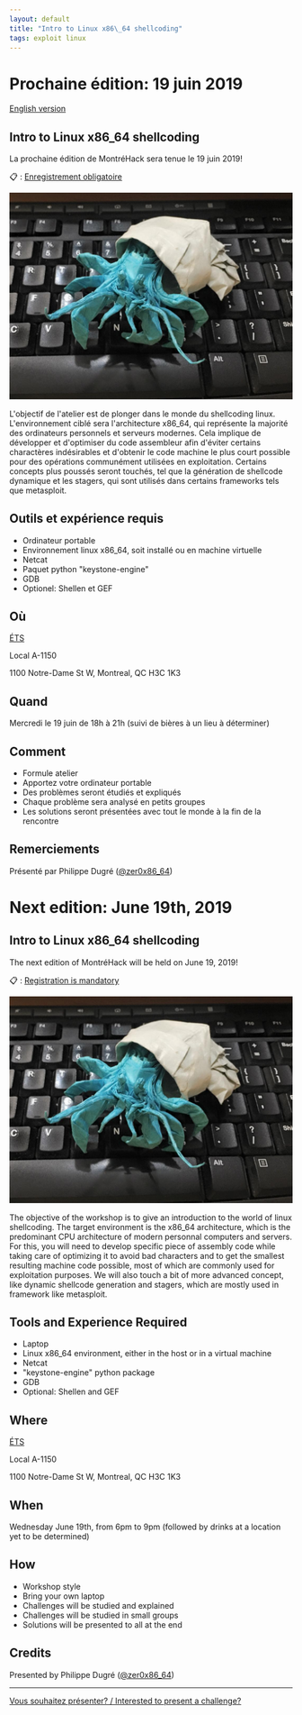 ```yaml
---
layout: default
title: "Intro to Linux x86\_64 shellcoding"
tags: exploit linux
---
```


# Prochaine édition: 19 juin 2019

[English version](#english)

## Intro to Linux x86\_64 shellcoding

La prochaine édition de MontréHack sera tenue le 19 juin 2019!

:clipboard: : [Enregistrement obligatoire](https://www.eventbrite.ca/e/intro-to-linux-x86-64-shellcoding-tickets-63699592195)

![Intro to Linux x86\_64 shellcoding](/images/19-06_shellcode.png)

L'objectif de l'atelier est de plonger dans le monde du shellcoding linux. L'environnement ciblé sera l'architecture x86\_64, qui représente la majorité des ordinateurs personnels et serveurs modernes. Cela implique de développer et d'optimiser du code assembleur afin d'éviter certains charactères indésirables et d'obtenir le code machine le plus court possible pour des opérations communément utilisées en exploitation. Certains concepts plus poussés seront touchés, tel que la génération de shellcode dynamique et les stagers, qui sont utilisés dans certains frameworks tels que metasploit.

## Outils et expérience requis

* Ordinateur portable
* Environnement linux x86\_64, soit installé ou en machine virtuelle
* Netcat
* Paquet python "keystone-engine"
* GDB
* Optionel: Shellen et GEF

## Où 

[ÉTS](https://www.etsmtl.ca/)

Local A-1150

1100 Notre-Dame St W, Montreal, QC H3C 1K3

## Quand

Mercredi le 19 juin de 18h à 21h (suivi de bières à un lieu à déterminer)

## Comment
 
* Formule atelier
* Apportez votre ordinateur portable
* Des problèmes seront étudiés et expliqués
* Chaque problème sera analysé en petits groupes
* Les solutions seront présentées avec tout le monde à la fin de la rencontre

## Remerciements

Présenté par Philippe Dugré ([@zer0x86\_64](https://twitter.com/zer0x86_64))

<a id="english"></a>

# Next edition: June 19th, 2019

## Intro to Linux x86\_64 shellcoding

The next edition of MontréHack will be held on June 19, 2019!

:clipboard: : [Registration is mandatory](https://www.eventbrite.ca/e/intro-to-linux-x86-64-shellcoding-tickets-63699592195)

![Intro to Linux x86\_64 shellcoding](/images/19-06_shellcode.png)

The objective of the workshop is to give an introduction to the world of linux shellcoding. The target environment is the x86\_64 architecture, which is the predominant CPU architecture of modern personnal computers and servers. For this, you will need to develop specific piece of assembly code while taking care of optimizing it to avoid bad characters and to get the smallest resulting machine code possible, most of which are commonly used for exploitation purposes. We will also touch a bit of more advanced concept, like dynamic shellcode generation and stagers, which are mostly used in framework like metasploit.

## Tools and Experience Required

* Laptop
* Linux x86\_64 environment, either in the host or in a virtual machine
* Netcat
* "keystone-engine" python package
* GDB
* Optional: Shellen and GEF

## Where

[ÉTS](https://www.etsmtl.ca/)

Local A-1150

1100 Notre-Dame St W, Montreal, QC H3C 1K3

## When

Wednesday June 19th, from 6pm to 9pm (followed by drinks at a location yet to be determined)

## How

* Workshop style
* Bring your own laptop
* Challenges will be studied and explained
* Challenges will be studied in small groups
* Solutions will be presented to all at the end

## Credits

Presented by Philippe Dugré ([@zer0x86\_64](https://twitter.com/zer0x86_64))

<hr/>

[Vous souhaitez présenter? / Interested to present a challenge?](https://docs.google.com/forms/d/e/1FAIpQLScyp0WithS4NLBHxUeQr-RG1CNozr4ZyCInvJfWPpv_cv_CeQ/viewform)

